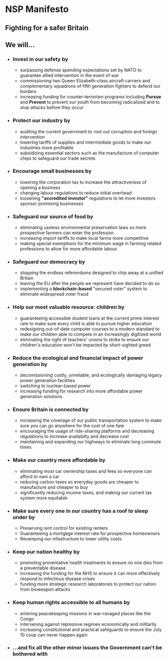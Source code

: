 # NSP Manifesto

## Fighting for a safer Britain
## We will...
* ### Invest in our safety by
  * surpassing defense spending expectations set by NATO to guarantee allied intervention in the event of war
  * commissioning two Queen Elizabeth-class aircraft carriers and complementary squadrons of fifth generation fighters to defend our borders
  * increasing funding for counter-terrorism programs including **Pursue** and **Prevent** to prevent our youth from becoming radicalized and to stop attacks before they occur
* ### Protect our industry by
  * auditing the current government to root out corruption and foreign intervention
  * lowering tariffs of supplies and intermediate goods to make our industries more profitable 
  * subsidizing essential sectors such as the manufacture of computer chips to safeguard our trade secrets 
* ### Encourage small businesses by
  * lowering the corporation tax to increase the attractiveness of opening a business
  * changing labour regulations to reduce initial overhead
  * loosening **"accredited investor"** regulations to let more investors sponsor promising businesses 
* ### Safeguard our source of food by
  * eliminating useless environmental preservation laws so more prospective farmers can enter the profession
  * increasing import tariffs to make local farms more competitive
  * making special exemptions for the minimum wage in farming related professions to allow for more affordable labour
* ### Safeguard our democracy by
  * stopping the endless referendums designed to chip away at a unified Britain
  * leaving the EU after the people we represent have decided to do so
  * implementing a **blockchain-based** "secured voter" system to eliminate widespread voter fraud 

<!-- ![say the line, bart!](https://i.kym-cdn.com/entries/icons/original/000/026/155/maxresdefault_(2).jpg) -->

* ### Help our most valuable resource: children by
  * guaranteeing accessible student loans at the current prime interest rate to make sure every child is able to pursue higher education
  * redesigning out-of-date computer courses to a modern standard to make our children able to compete in an increasingly digitized world
  * eliminating the right of teachers' unions to strike to ensure our children's education won't be impacted by short-sighted greed
* ### Reduce the ecological and financial impact of power generation by
  * decomissioning costly, unreliable, and ecologically damaging legacy power generation facilities  
  * switching to nuclear-based power
  * increasing funding for research into more affordable power generation solutions
* ### Ensure Britain is connected by
  * increasing the coverage of our public transportation system to make sure you can go anywhere for the cost of one fare
  * encouraging the usage of ride-sharing platforms and decreasing regulations to increase availablity and decrease cost
  * maintaining and expanding our highways to eliminate long commute times
* ### Make our country more affordable by
  * eliminating most car ownership taxes and fees so everyone can afford to own a car
  * reducing carbon taxes so everyday goods are cheaper to manufacture and cheaper to buy
  * significantly reducing income taxes, and making our current tax system more equitable
* ### Make sure every one in our country has a roof to sleep under by
  * Preserving rent control for existing renters
  * Guaranteeing a mortgage interest rate for prospective homeowners
  * Revamping our infastructure to lower utility costs
* ### Keep our nation healthy by
  * promoting preventative health treatments to ensure no one dies from a preventable disease
  * increasing the funding for the NHS to ensure it can more effectively respond to infectious disease crises
  * funding more strategic research laboratories to protect our nation from bioweapon attacks
* ### Keep human rights accessible to all humans by
  * entering peacekeeping missions in war-ravaged places like the Congo
  * intervening against repressive regimes economically and militarily 
  * increasing constitutional and practical safeguards to ensure the July 10 coup can never happen again
* ### ...and fix all the other minor issues the Government can't be bothered with
